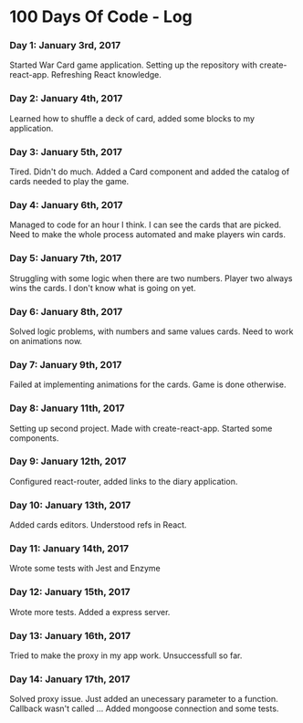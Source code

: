 # 100 Days Of Code - Log

### Day 1: January 3rd, 2017
Started War Card game application. Setting up the repository with create-react-app. Refreshing React knowledge.

### Day 2: January 4th, 2017
Learned how to shuffle a deck of card, added some blocks to my application.

### Day 3: January 5th, 2017
Tired. Didn't do much. Added a Card component and added the catalog of cards needed to play the game.

### Day 4: January 6th, 2017
Managed to code for an hour I think. I can see the cards that are picked. Need to make the whole process automated and make players win cards.

### Day 5: January 7th, 2017
Struggling with some logic when there are two numbers. Player two always wins the cards. I don't know what is going on yet.

### Day 6: January 8th, 2017
Solved logic problems, with numbers and same values cards. Need to work on animations now.

### Day 7: January 9th, 2017
Failed at implementing animations for the cards. Game is done otherwise.

### Day 8: January 11th, 2017
Setting up second project. Made with create-react-app. Started some components.

### Day 9: January 12th, 2017
Configured react-router, added links to the diary application.

### Day 10: January 13th, 2017
Added cards editors. Understood refs in React.

### Day 11: January 14th, 2017
Wrote some tests with Jest and Enzyme

### Day 12: January 15th, 2017
Wrote more tests. Added a express server.

### Day 13: January 16th, 2017
Tried to make the proxy in my app work. Unsuccessfull so far.

### Day 14: January 17th, 2017
Solved proxy issue. Just added an unecessary parameter to a function. Callback wasn't called ...
Added mongoose connection and some tests.
